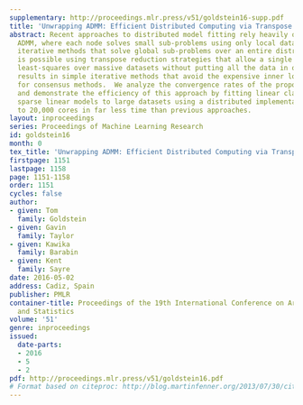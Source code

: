 ```yaml
---
supplementary: http://proceedings.mlr.press/v51/goldstein16-supp.pdf
title: 'Unwrapping ADMM: Efficient Distributed Computing via Transpose Reduction'
abstract: Recent approaches to distributed model fitting rely heavily on consensus
  ADMM, where each node solves small sub-problems using only local data.  We propose
  iterative methods that solve global sub-problems over an entire distributed dataset.  This
  is possible using transpose reduction strategies that allow a single node to solve
  least-squares over massive datasets without putting all the data in one place.  This
  results in simple iterative methods that avoid the expensive inner loops required
  for consensus methods.  We analyze the convergence rates of the proposed schemes
  and demonstrate the efficiency of this approach by fitting linear classifiers and
  sparse linear models to large datasets using a distributed implementation with up
  to 20,000 cores in far less time than previous approaches.
layout: inproceedings
series: Proceedings of Machine Learning Research
id: goldstein16
month: 0
tex_title: 'Unwrapping ADMM: Efficient Distributed Computing via Transpose Reduction'
firstpage: 1151
lastpage: 1158
page: 1151-1158
order: 1151
cycles: false
author:
- given: Tom
  family: Goldstein
- given: Gavin
  family: Taylor
- given: Kawika
  family: Barabin
- given: Kent
  family: Sayre
date: 2016-05-02
address: Cadiz, Spain
publisher: PMLR
container-title: Proceedings of the 19th International Conference on Artificial Intelligence
  and Statistics
volume: '51'
genre: inproceedings
issued:
  date-parts:
  - 2016
  - 5
  - 2
pdf: http://proceedings.mlr.press/v51/goldstein16.pdf
# Format based on citeproc: http://blog.martinfenner.org/2013/07/30/citeproc-yaml-for-bibliographies/
---
```

